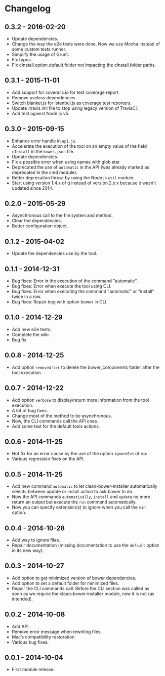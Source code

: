 # Changelog

## 0.3.2 - 2016-02-20

- Update dependencies.
- Change the way the e2e tests were done. Now we use Mocha instead of some custom tests runner.
- Simplify the usage of Grunt.
- Fix typos.
- Fix cInstall.option.default.folder not impacting the cInstall.folder paths.

## 0.3.1 - 2015-11-01

- Add support for coveralls.io for test coverage report.
- Remove useless dependencies.
- Switch blanket.js for istanbul.js as coverage test reporters.
- Update .travis.iml file to stop using legacy version of TravisCI.
- Add test against Node.js v5.

## 0.3.0 - 2015-09-15

- Enhance error handle in `api.js`.
- Accelerate the execution of the tool on an empty value of the field `cInstall` in the `bower.json` file.
- Update dependencies.
- Fix a possible error when using names with glob star.
- Deprecated the use of `automatic` in the API (was already marked as deprecated in the cmd module).
- Better deprecation throw, by using the Node.js `util` module.
- Start using version 1.4.x of q instead of version 2.x.x because it wasn't updated since 2014.

## 0.2.0 - 2015-05-29

- Asynchronous call to the file system and method.
- Clear the dependencies.
- Better configuration object.

## 0.1.2 - 2015-04-02

- Update the dependencies use by the tool.

## 0.1.1 - 2014-12-31

- Bug fixes: Error in the execution of the command "automatic".
- Bug fixes: Error when execute the tool using CLI.
- Bug fixes: Error when executing the command "automatic" or "install" twice in a row.
- Bug fixes: Repair bug with option bower in CLI.

## 0.1.0 - 2014-12-29

- Add new e2e tests.
- Complete the wiki.
- Bug fix.

## 0.0.8 - 2014-12-25

- Add option `removeAfter` to delete the bower_components folder after the tool execution.

## 0.0.7 - 2014-12-22

- Add option `verbose` to display/return more information from the tool execution.
- A lot of bug fixes.
- Change most of the method to be asynchronous.
- Now, the CLI commands call the API ones.
- Add some test for the default tools actions.

## 0.0.6 - 2014-11-25

- Hot fix for an error cause by the use of the option `ignoreExt` of `min`.
- Various regression fixes on the API.

## 0.0.5 - 2014-11-25

- Add new command `automatic` to let clean-bower-installer automatically selects between update or install action to ask bower to do.
- Now the API commands `automatically`, `install` and `update` no more return an output but execute the `run` command automatically.
- Now you can specify extension(s) to ignore when you call the `min` option.

## 0.0.4 - 2014-10-28

- Add way to ignore files.
- Repair documentation (missing documentation to use the `default` option in its new way).

## 0.0.3 - 2014-10-27

- Add option to get minimized version of bower dependencies.
- Add option to set a default folder for minimized files.
- Repair the CLI commands call. Before the CLI section was called as soon as we require the clean-bower-installer module, now it is not (as intended).

## 0.0.2 - 2014-10-08

- Add API.
- Remove error message when rewriting files.
- Mac’s compatibility restoration.
- Various bug fixes.

## 0.0.1 - 2014-10-04

- First module release.
